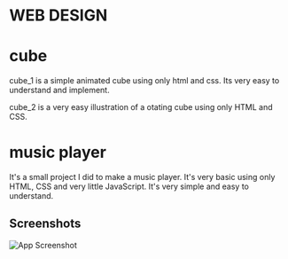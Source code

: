 # WEB DESIGN

# cube
cube_1 is a simple animated cube using only html and css. Its very easy to understand and implement.

cube_2 is a very easy illustration of a otating cube using only HTML and CSS.


# music player
It's a small project I did to make a music player. It's very basic using only HTML, CSS and very little JavaScript. It's very simple and easy to understand.


## Screenshots

![App Screenshot](C:\Users\Ramesh\Desktop\Dakshata\github_ss\mp3-1.png)

